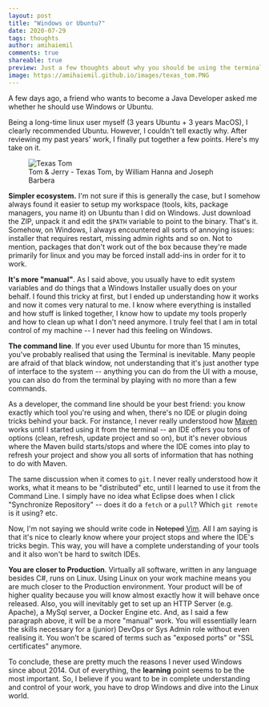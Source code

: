 ```yaml
---
layout: post
title: "Windows or Ubuntu?"
date: 2020-07-29
tags: thoughts
author: amihaiemil
comments: true
shareable: true
preview: Just a few thoughts about why you should be using the terminal more often.
image: https://amihaiemil.github.io/images/texas_tom.PNG
---
```


A few days ago, a friend who wants to become a Java Developer asked me whether he should
use Windows or Ubuntu.

Being a long-time linux user myself (3 years Ubuntu + 3 years MacOS), I clearly
recommended Ubuntu. However, I couldn't tell exactly why. After reviewing
my past years' work, I finally put together a few points. Here's my take on it.

<figure class="articleimg">
 <img src="{{page.image}}" alt="Texas Tom">
 <figcaption>
 Tom & Jerry - Texas Tom, by  William Hanna and Joseph Barbera
 </figcaption>
</figure>

**Simpler ecosystem.** I'm not sure if this is generally the case, but I somehow always
found it easier to setup my workspace (tools, kits, package managers, you name it) on
Ubuntu than I did on Windows. Just download the ZIP, unpack it and edit the ``$PATH``
variable to point to the binary. That's it. Somehow, on Windows, I always encountered
all sorts of annoying issues: installer that requires restart, missing admin rights and so on.
Not to mention, packages that don't work out of the box because they're made primarily for linux and
you may be forced install add-ins in order for it to work.

**It's more "manual"**. As I said above, you usually have to edit system variables and do things that a Windows Installer usually does on your behalf. I found this tricky at first, but I ended up understanding how it works and now it comes very natural to me. I know where everything is installed and how stuff is linked together, I know how to update my tools properly and how to clean up what I don't need anymore. I truly feel that I am in total control of my machine -- I never had this feeling on Windows.

**The command line**. If you ever used Ubuntu for more than 15 minutes, you've probably realised that using the Terminal is inevitable. Many people are afraid of that black window, not understanding that it's just another type of interface to the system -- anything you can do from the UI with a mouse, you can also do from the terminal by playing with no more than a few commands.

As a developer, the command line should be your best friend: you know exactly which tool you're using and when, there's no IDE or plugin doing tricks behind your back. For instance, I never really understood how [Maven](https://maven.apache.org/) works until I started using it from the terminal -- an IDE offers you tons of options (clean, refresh, update project and so on), but it's never obvious where the Maven build starts/stops and where the IDE comes into play to refresh your project and show you all sorts of information that has nothing to do with Maven.

The same discussion when it comes to ``git``. I never really understood how it works, what it means to be "distributed" etc, until I learned to use it from the Command Line. I simply have no idea what Eclipse does when I click "Synchronize Repository" -- does it do a ``fetch`` or a ``pull``? Which ``git remote`` is it using? etc.

Now, I'm not saying we should write code in <strike>Notepad</strike> [Vim](https://www.vim.org/). All I am saying is that it's nice to clearly know where your project stops and where the IDE's tricks begin. This way, you will have a complete understanding of your tools and it also won't be hard to switch IDEs.

**You are closer to Production**. Virtually all software, written in any language besides C#, runs on Linux. Using Linux on your work machine means you are much closer to the Production environment. Your product will be of higher quality because you will know almost exactly how it will behave once released. Also, you will inevitably get to set up an HTTP Server (e.g. Apache), a MySql server, a Docker Engine etc. And, as I said a few paragraph above, it will be a more "manual" work. You will essentially learn the skills necessary for a (junior) DevOps or Sys Admin role without even realising it. You won't be scared of terms such as "exposed ports" or "SSL certificates" anymore.


To conclude, these are pretty much the reasons I never used Windows since about 2014. Out of everything, the **learning** point seems to be the most important. So, I believe if you want to be in complete understanding and control of your work, you have to drop Windows and dive into the Linux world.
